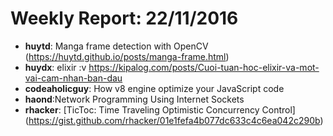 # Weekly Report: 22/11/2016

- **huytd**: Manga frame detection with OpenCV (https://huytd.github.io/posts/manga-frame.html)
- **huydx**: elixir :v https://kipalog.com/posts/Cuoi-tuan-hoc-elixir-va-mot-vai-cam-nhan-ban-dau
- **codeaholicguy**: How v8 engine optimize your JavaScript code
- **haond**:Network Programming Using Internet Sockets
- **rhacker**: [TicToc: Time Traveling Optimistic Concurrency Control] (https://gist.github.com/rhacker/01e1fefa4b077dc633c4c6ea042c290b)
